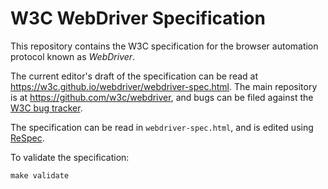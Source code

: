 # W3C WebDriver Specification

This repository contains the W3C specification
for the browser automation protocol known as _WebDriver_.

The current editor's draft of the specification can be read
at https://w3c.github.io/webdriver/webdriver-spec.html.
The main repository is at https://github.com/w3c/webdriver,
and bugs can be filed against the
[W3C bug tracker](https://www.w3.org/Bugs/Public/enter_bug.cgi?comment=&blocked=20860&short_desc=%5BWebDriver%20Spec%5D%3A%20&product=Browser%20Test%2FTools%20WG&component=WebDriver).

The specification can be read in `webdriver-spec.html`,
and is edited using [ReSpec](https://www.w3.org/respec/guide.html).

To validate the specification:

    make validate